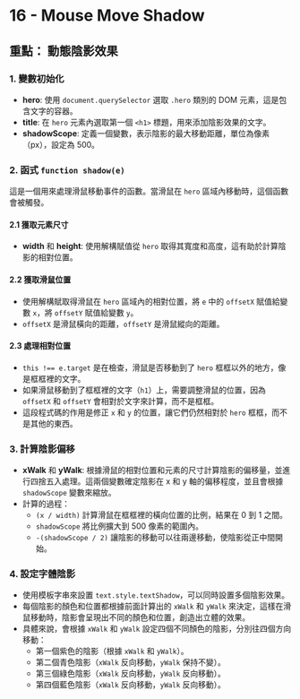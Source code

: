 # 16 - Mouse Move Shadow

## 重點： 動態陰影效果

### 1. 變數初始化
- **hero**: 使用 `document.querySelector` 選取 `.hero` 類別的 DOM 元素，這是包含文字的容器。
- **title**: 在 `hero` 元素內選取第一個 `<h1>` 標題，用來添加陰影效果的文字。
- **shadowScope**: 定義一個變數，表示陰影的最大移動距離，單位為像素（px），設定為 500。

### 2. 函式 `function shadow(e)`
這是一個用來處理滑鼠移動事件的函數。當滑鼠在 `hero` 區域內移動時，這個函數會被觸發。

#### 2.1 獲取元素尺寸
- **width** 和 **height**: 使用解構賦值從 `hero` 取得其寬度和高度，這有助於計算陰影的相對位置。

#### 2.2 獲取滑鼠位置
- 使用解構賦取得滑鼠在 `hero` 區域內的相對位置，將 `e` 中的 `offsetX` 賦值給變數 `x`，將 `offsetY` 賦值給變數 `y`。
- `offsetX` 是滑鼠橫向的距離，`offsetY` 是滑鼠縱向的距離。

#### 2.3 處理相對位置
- `this !== e.target` 是在檢查，滑鼠是否移動到了 `hero` 框框以外的地方，像是框框裡的文字。
- 如果滑鼠移動到了框框裡的文字（`h1`）上，需要調整滑鼠的位置，因為 `offsetX` 和 `offsetY` 會相對於文字來計算，而不是框框。
- 這段程式碼的作用是修正 `x` 和 `y` 的位置，讓它們仍然相對於 `hero` 框框，而不是其他的東西。

### 3. 計算陰影偏移
- **xWalk** 和 **yWalk**: 根據滑鼠的相對位置和元素的尺寸計算陰影的偏移量，並進行四捨五入處理。這兩個變數確定陰影在 x 和 y 軸的偏移程度，並且會根據 `shadowScope` 變數來縮放。
- 計算的過程：
  - `(x / width)` 計算滑鼠在框框裡的橫向位置的比例，結果在 0 到 1 之間。
  - `shadowScope` 將比例擴大到 500 像素的範圍內。
  - `-(shadowScope / 2)` 讓陰影的移動可以往兩邊移動，使陰影從正中間開始。

### 4. 設定字體陰影
- 使用模板字串來設置 `text.style.textShadow`，可以同時設置多個陰影效果。
- 每個陰影的顏色和位置都根據前面計算出的 `xWalk` 和 `yWalk` 來決定，這樣在滑鼠移動時，陰影會呈現出不同的顏色和位置，創造出立體的效果。
- 具體來說，會根據 `xWalk` 和 `yWalk` 設定四個不同顏色的陰影，分別往四個方向移動：
  - 第一個紫色的陰影（根據 `xWalk` 和 `yWalk`）。
  - 第二個青色陰影（`xWalk` 反向移動，`yWalk` 保持不變）。
  - 第三個綠色陰影（`xWalk` 反向移動，`yWalk` 反向移動）。
  - 第四個藍色陰影（`xWalk` 反向移動，`yWalk` 反向移動）。
